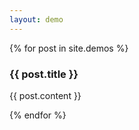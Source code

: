 ```yaml
---
layout: demo
---
```


{% for post in site.demos %}

### {{ post.title }}

{{ post.content }}

{% endfor %}

